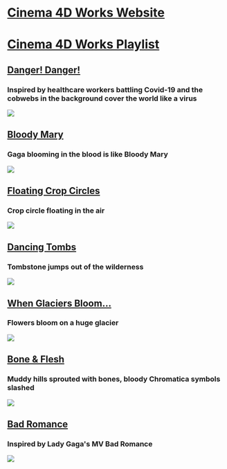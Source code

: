 # [Cinema 4D Works Website](https://chengbo-xing.webflow.io/)
# [Cinema 4D Works Playlist](https://youtube.com/playlist?list=PLqMMhriyYMRujak8lRcK3GNDh3nCfyOg7)

## [Danger! Danger!](https://youtu.be/Abdf4pdOv1o)
### Inspired by healthcare workers battling Covid-19 and the cobwebs in the background cover the world like a virus

<a href="https://youtu.be/Abdf4pdOv1o"><img src="https://github.com/CHENGBO97/Creative-Portfolio/blob/main/Cinema%204D/images/Danger!%20Danger!.GIF"></a>

## [Bloody Mary](https://youtu.be/Xr55VnOMWyE)
### Gaga blooming in the blood is like Bloody Mary

<a href="https://youtu.be/Xr55VnOMWyE"><img src="https://github.com/CHENGBO97/Creative-Portfolio/blob/main/Cinema%204D/images/Bloody%20Mary.GIF"></a>

## [Floating Crop Circles](https://youtu.be/C98s0S-u9NM)
### Crop circle floating in the air

<a href="https://youtu.be/C98s0S-u9NM"><img src="https://github.com/CHENGBO97/Creative-Portfolio/blob/main/Cinema%204D/images/Floating%20Crop%20Circles.GIF"></a>

## [Dancing Tombs](https://youtu.be/VPhcmfo7V3I)
### Tombstone jumps out of the wilderness

<a href="https://youtu.be/VPhcmfo7V3I"><img src="https://github.com/CHENGBO97/Creative-Portfolio/blob/main/Cinema%204D/images/Dancing%20Tombs.GIF"></a>

## [When Glaciers Bloom…](https://youtu.be/Vr9DjboBFVw)
### Flowers bloom on a huge glacier

<a href="https://youtu.be/Vr9DjboBFVw"><img src="https://github.com/CHENGBO97/Creative-Portfolio/blob/main/Cinema%204D/images/When%20Glaciers%20Bloom%E2%80%A6.GIF"></a>

## [Bone & Flesh](https://youtu.be/JP3pULQpYs4)
### Muddy hills sprouted with bones, bloody Chromatica symbols slashed

<a href="https://youtu.be/JP3pULQpYs4"><img src="https://github.com/CHENGBO97/Creative-Portfolio/blob/main/Cinema%204D/images/Bone%20%26%20Flesh.GIF"></a>

## [Bad Romance](https://youtu.be/-uIMx5TMsUw)
### Inspired by Lady Gaga's MV Bad Romance

<a href="https://youtu.be/-uIMx5TMsUw"><img src="https://github.com/CHENGBO97/Creative-Portfolio/blob/main/Cinema%204D/images/Bad%20Romance.GIF"></a>
